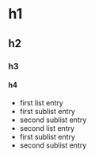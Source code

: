 # h1
## h2
### h3
#### h4
*  first list entry
  *  first sublist entry
  *  second sublist entry
*  second list entry
  *  first sublist entry
  *  second sublist entry
